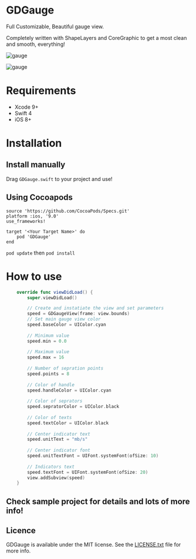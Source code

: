 # GDGauge

Full Customizable, Beautiful gauge view.

Completely written with ShapeLayers and CoreGraphic to get a most clean and smooth, everything!


![gauge](https://user-images.githubusercontent.com/9967486/39947113-fc738ec8-5585-11e8-9276-af0da2057909.png)

![gauge](https://user-images.githubusercontent.com/9967486/39946456-7a3569c4-5583-11e8-8e54-8e10ed4774ee.gif)


# Requirements
- Xcode 9+
- Swift 4
- iOS 8+


# Installation
Install manually
------
Drag `GDGauge.swift` to your project and use!

## Using Cocoapods
```
source 'https://github.com/CocoaPods/Specs.git'
platform :ios, '9.0'
use_frameworks!

target '<Your Target Name>' do
    pod 'GDGauge'
end
```
`pod update` then `pod install`

# How to use

```swift 
    override func viewDidLoad() {
        super.viewDidLoad()

        // Create and instatiate the view and set parameters
        speed = GDGaugeView(frame: view.bounds)
        // Set main gauge view color
        speed.baseColor = UIColor.cyan
        
        // Minimum value
        speed.min = 0.0
        
        // Maximum value
        speed.max = 16
        
        // Number of sepration points
        speed.points = 8
        
        // Color of handle
        speed.handleColor = UIColor.cyan
        
        // Color of seprators
        speed.sepratorColor = UIColor.black
        
        // Color of texts
        speed.textColor = UIColor.black
        
        // Center indicator text
        speed.unitText = "mb/s"
        
        // Center indicator font
        speed.unitTextFont = UIFont.systemFont(ofSize: 10)
        
        // Indicators text
        speed.textFont = UIFont.systemFont(ofSize: 20)
        view.addSubview(speed)
    }
```

## Check sample project for details and lots of more info!



## Licence

GDGauge is available under the MIT license. See the [LICENSE.txt](https://github.com/saeid/GDGauge/blob/master/LICENSE) file for more info.
